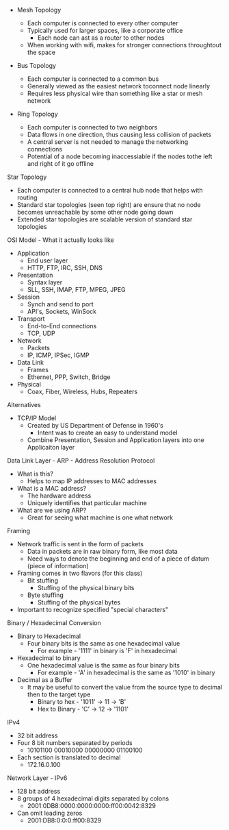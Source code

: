  - Mesh Topology
	 - Each computer is connected to every other computer 
	 - Typically used for larger spaces, like a corporate office 
		 - Each node can ast as a router to other nodes
	- When working with wifi, makes for stronger connections throughtout the space

- Bus Topology
	- Each computer is connected to a common bus
	- Generally viewed as the easiest network toconnect node linearly 
	- Requires less physical wire than something like a star or mesh network 

- Ring Topology
	- Each computer is connected to two neighbors
	- Data flows in one direction, thus causing less collision of packets
	- A central server is not needed to manage the networking connections
	- Potential of a node becoming inaccessiable if the nodes tothe left and right of it go offline

Star Topology
 - Each computer is connected to a central hub node that helps with routing 
 - Standard star topologies (seen top right) are ensure that no node becomes unreachable by some other node going down
 - Extended star topologies are scalable version of standard star topologies

OSI Model - What it actually looks like
- Application
	- End user layer
	- HTTP, FTP, IRC, SSH, DNS
- Presentation
	- Syntax layer
	- SLL, SSH, IMAP, FTP, MPEG, JPEG
- Session
	- Synch and send to port
	- API's, Sockets, WinSock
- Transport
	- End-to-End connections
	- TCP, UDP
- Network
	- Packets
	- IP, ICMP, IPSec, IGMP
- Data Link
	- Frames
	- Ethernet, PPP, Switch, Bridge
- Physical
	- Coax, Fiber, Wireless, Hubs, Repeaters

Alternatives
 - TCP/IP Model
	 - Created by US Department of Defense in 1960's
		 - Intent was to create an easy to understand model
	- Combine Presentation, Session and Application layers into one Applicaiton layer

Data Link Layer - ARP - Address Resolution Protocol 
 - What is this?
	 - Helps to map IP addresses to MAC addresses
- What is a MAC address?
	- The hardware address
	- Uniquely identifies that particular machine
- What are we using ARP?
	- Great for seeing what machine is one what network

Framing
 - Network traffic is sent in the form of packets
	 - Data in packets are in raw binary form, like most data
	 - Need ways to denote the beginning and end of a piece of datum (piece of information)
- Framing comes in two flavors (for this class)
	- Bit stuffing
		- Stuffing of the physical binary bits
	- Byte stuffing 
		- Stuffing of the physical bytes
- Important to recognize specified "special characters"

Binary  / Hexadecimal Conversion 
 - Binary to Hexadecimal 
	 - Four binary bits is the same as one hexadecimal value 
		 - For example  - '1111' in binary is 'F' in hexadecimal 
- Hexadecimal to binary 
	- One hexadecimal value is the same as four binary bits
		- For example - 'A' in hexadecimal is the same as '1010' in binary 
- Decimal as a Buffer
	- It may be useful to convert the value from the source type to decimal then to the target type
		- Binary to hex - '1011' -> 11 -> 'B'
		- Hex to Binary - 'C' -> 12 -> '1101'

IPv4
 - 32 bit address
 - Four 8 bit numbers separated by periods
	 - 10101100 00010000 00000000 01100100
- Each section is translated to decimal 
	- 172.16.0.100

Network Layer - IPv6
 - 128 bit address
 - 8 groups of 4 hexadecimal digits separated by colons 
	 - 2001:0DB8:0000:0000:0000:ff00:0042:8329
- Can omit leading zeros
	- 2001:DB8:0:0:0:ff00:8329

